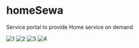 # homeSewa
Service portal to provide Home service on demand 

![1](https://user-images.githubusercontent.com/86559854/204114101-caa2497d-6c56-4827-8f41-8ed099632f66.png)
![2](https://user-images.githubusercontent.com/86559854/204114103-923268fa-6910-46df-96cd-a2d3e678d381.png)
![3](https://user-images.githubusercontent.com/86559854/204114104-ba52c353-73ee-42ef-8136-ad95317b2e3c.png)
![4](https://user-images.githubusercontent.com/86559854/204114106-e5df625e-76f5-4715-a023-465629f5b6d6.png)
